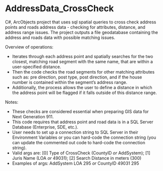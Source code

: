 # AddressData_CrossCheck
C#, ArcObjects project that uses sql spatial queries to cross check address points and roads address data - checking for attributes, distance, and address range issues.  The project outputs a file geodatabase containing the address and roads data with possible matching issues.  

Overview of operations: 
* Iterates through each address point and spatially searches for the two closest, matching road segment with the same name, that are within a user-specified distance.
* Then the code checks the road segments for other matching attributes such as: pre direction, post type, post direction, and if the house number is contained within the segment’s address range.  
* Additionally, the process allows the user to define a distance in which the address point will be flagged if it falls outside of this distance range.       

Notes:
* These checks are considered essential when preparing GIS data for Next Generation 911.
* This code requires that address point and road data is in a SQL Server Database (Enterprise, SDE, etc.).
* User needs to set up a connection string to SQL Server in their Environment Variables or you can hard-code the connection string (you can update the commented out code to hard-code the connection string).
* Valid args are: [0] Type of CrossCheck (CountyID _or_ AddSystem); [1] Juris Name (LOA _or_ 49031); [2] Search Distance in meters (300)
* Examples of args: AddSystem LOA 295 _or_ CountyID 49031 295
